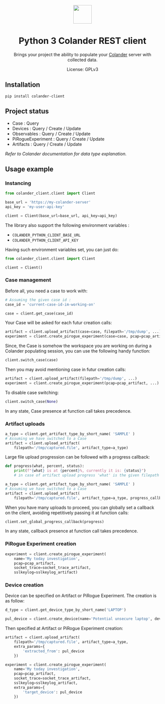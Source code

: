 <div align="center">
<img width="60px" src="https://pts-project.org/android-chrome-512x512.png">
<h1>Python 3 Colander REST client</h1>
<p>
Brings your project the ability to populate your <a href="https://github.com/PiRogueToolSuite/colander" alt="Colander repository">Colander</a> server with collected data.
</p>
<p>
License: GPLv3
</p>
</div>

## Installation

```
pip install colander-client
```

## Project status

* Case : Query
* Devices : Query / Create / Update
* Observables : Query / Create / Update
* PiRogueExperiment : Query / Create / Update
* Artifacts : Query / Create / Update

_Refer to Colander documentation for data type explanation._

## Usage example

### Instancing

```python
from colander_client.client import Client

base_url = 'https://my-colander-server'
api_key = 'my-user-api-key'

client = Client(base_url=base_url, api_key=api_key)
```

The library also support the following environment variables :
* `COLANDER_PYTHON_CLIENT_BASE_URL`
* `COLANDER_PYTHON_CLIENT_API_KEY`

Having such environment variables set, you can just do:

```python
from colander_client.client import Client

client = Client()
```

### Case management

Before all, you need a case to work with:

```python
# Assuming the given case id :
case_id = 'current-case-id-im-working-on'

case = client.get_case(case_id)
```

Your Case will be asked for each futur creation calls:

```python
artifact = client.upload_artifact(case=case, filepath='/tmp/dump', ...)
experiment = client.create_pirogue_experiment(case=case, pcap=pcap_artifact, ...)
```

Since, the Case is somehow the workspace you are working on during a Colander populating session,
you can use the following handy function:

```python
client.switch_case(case)
```

Then you may avoid mentioning case in futur creation calls:
```python
artifact = client.upload_artifact(filepath='/tmp/dump', ...)
experiment = client.create_pirogue_experiment(pcap=pcap_artifact, ...)
```

To disable case switching:
```python
client.switch_case(None)
```

In any state, Case presence at function call takes precedence.

### Artifact uploads

```python
a_type = client.get_artifact_type_by_short_name( 'SAMPLE' )
# Assuming we have switched to a Case
artifact = client.upload_artifact(
    filepath='/tmp/captured.file', artifact_type=a_type)
```

Large file upload progression can be followed with a progress callback:
```python
def progress(what, percent, status):
    print(f"{what} is at {percent}%, currently it is: {status}")
    # in case of artifact upload progress 'what' is the given filepath

a_type = client.get_artifact_type_by_short_name( 'SAMPLE' )
# Assuming we have switched to a Case
artifact = client.upload_artifact(
    filepath='/tmp/captured.file', artifact_type=a_type, progress_callback=progress)
```

When you have many uploads to proceed, you can globally set a callback on the client,
avoiding repetitively passing it at function calls:
```python
client.set_global_progress_callback(progress)
```

In any state, callback presence at function call takes precedence.

### PiRogue Experiment creation

```python
experiment = client.create_pirogue_experiment(
    name='My today investigation',
    pcap=pcap_artifact,
    socket_trace=socket_trace_artifact,
    sslkeylog=sslkeylog_artifact)
```

### Device creation

Device can be specified on Artifact or PiRogue Experiment.
The creation is as follow:
```python
d_type = client.get_device_type_by_short_name('LAPTOP')

pul_device = client.create_device(name='Potential unsecure laptop', device_type=d_type)
```

Then specified at Artifact or PiRogue Experiment creation:
```python
artifact = client.upload_artifact(
    filepath='/tmp/captured.file', artifact_type=a_type,
    extra_params={
        'extracted_from': pul_device
    })

experiment = client.create_pirogue_experiment(
    name='My today investigation',
    pcap=pcap_artifact,
    socket_trace=socket_trace_artifact,
    sslkeylog=sslkeylog_artifact,
    extra_params={
        'target_device': pul_device
    })
```